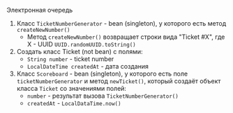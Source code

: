 Электронная очередь

1. Класс `TicketNumberGenerator` - bean (singleton), у которого есть метод `createNewNumber()`
    - Метод `createNewNumber()` возвращает строки вида "Ticket #X", где X - UUID `UUID.randomUUID.toString()`
2. Создать класс Ticket (not bean) с полями:
    - `String number` - ticket number
    - `LocalDateTime createdAt` - дата создания
3. Класс `Scoreboard` - bean (singleton), у которого есть поле `ticketNumberGenerator` и метод `newTicket()`, который создаёт
   объект класса `Ticket` со значениями полей:
    - `number` - результат вызова `TicketNumberGenerator()`
    - `createdAt` - `LocalDataTime.now()`
